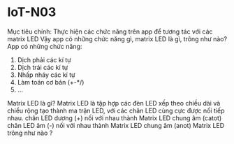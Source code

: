 # IoT-N03
Mục tiêu chính: Thực hiện các chức năng trên app để tương tác với các matrix LED
Vậy app có những chức năng gì, matrix LED là gì, trông như nào?
App có những chức năng:
1. Dịch phải các kí tự
2. Dịch trái các kí tự
3. Nhấp nháy các kí tự
4. Làm toán cơ bản (+-*/)
5. ...
   
Matrix LED là gì?
Matrix LED là tập hợp các đèn LED xếp theo chiều dài và chiều rộng tạo thành ma trận LED, với các chân LED cùng cực được nối tiếp nhau.
chân LED dương (+) nối với nhau thành Matrix LED chung âm (catot)
chân LED âm (-) nối với nhau thành Matrix LED chung âm (anot)
Matrix LED trông như nào ?
